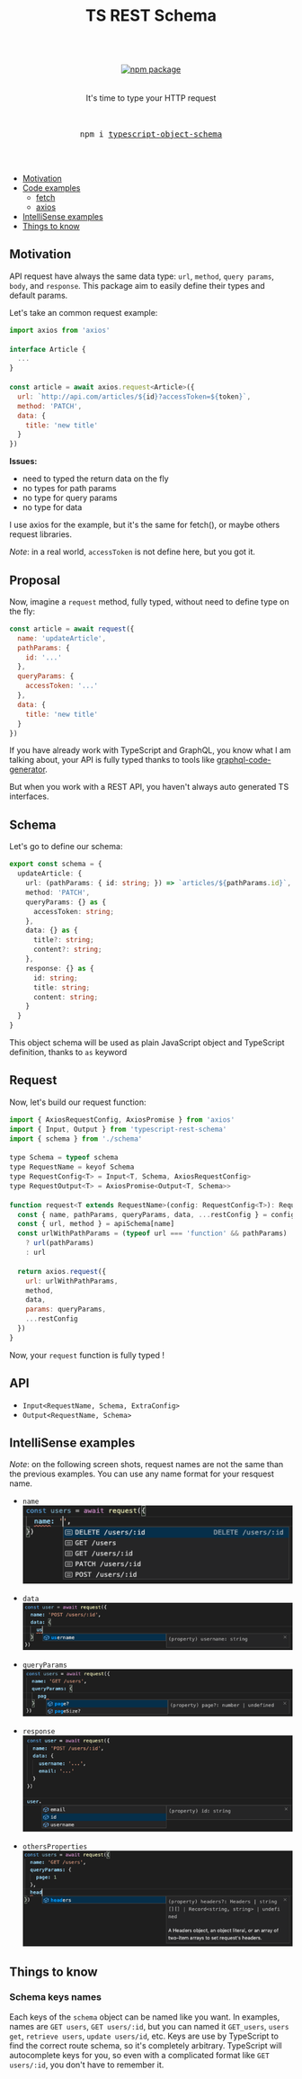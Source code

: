 <div align="center">
  <h1>
    TS REST Schema
    <br/>
    <br/>
  </h1>
  <br/>
  <a href="https://www.npmjs.com/package/typescript-object-schema">
    <img src="https://img.shields.io/npm/v/typescript-object-schema.svg" alt="npm package" />
  </a>
  <br/>
  <br/>
  <br/>
  It's time to type your HTTP request<br/>
  <br/>
  <br/>
  <pre>npm i <a href="https://www.npmjs.com/package/typescript-object-schema">typescript-object-schema</a></pre>
  <br/>
  <br/>
</div>

* [Motivation](#motivation)
* [Code examples](#examples)
  * [fetch](#fetch)
  * [axios](#examples)
* [IntelliSense examples](#intellisense-examples)
* [Things to know](#things-to-know)

## Motivation

API request have always the same data type: `url`, `method`, `query params`, `body`, and `response`. This package aim to easily define their types and default params.

Let's take an common request example:

```js
import axios from 'axios'

interface Article {
  ...
}

const article = await axios.request<Article>({
  url: `http://api.com/articles/${id}?accessToken=${token}`,
  method: 'PATCH',
  data: {
    title: 'new title'
  }
})
```

**Issues:**

- need to typed the return data on the fly
- no types for path params
- no type for query params
- no type for data

I use axios for the example, but it's the same for fetch(), or maybe others request libraries.

*Note*: in a real world, `accessToken` is not define here, but you got it.

## Proposal

Now, imagine a `request` method, fully typed, without need to define type on the fly:

```js
const article = await request({
  name: 'updateArticle',
  pathParams: {
    id: '...'
  },
  queryParams: {
    accessToken: '...'
  },
  data: {
    title: 'new title'
  }
})
```

If you have already work with TypeScript and GraphQL, you know what I am talking about, your API is fully typed thanks to tools like [graphql-code-generator](https://github.com/dotansimha/graphql-code-generator).  

But when you work with a REST API, you haven't always auto generated TS interfaces.

## Schema

Let's go to define our schema:

```ts
export const schema = {
  updateArticle: {
    url: (pathParams: { id: string; }) => `articles/${pathParams.id}`,
    method: 'PATCH',
    queryParams: {} as {
      accessToken: string;
    },
    data: {} as {
      title?: string;
      content?: string;
    },
    response: {} as {
      id: string;
      title: string;
      content: string;
    }
  }
}
```

This object schema will be used as plain JavaScript object and TypeScript definition, thanks to `as` keyword

## Request

Now, let's build our request function:

```js
import { AxiosRequestConfig, AxiosPromise } from 'axios'
import { Input, Output } from 'typescript-rest-schema'
import { schema } from './schema'

type Schema = typeof schema
type RequestName = keyof Schema
type RequestConfig<T> = Input<T, Schema, AxiosRequestConfig>
type RequestOutput<T> = AxiosPromise<Output<T, Schema>>

function request<T extends RequestName>(config: RequestConfig<T>): RequestOutput<T> {
  const { name, pathParams, queryParams, data, ...restConfig } = config
  const { url, method } = apiSchema[name]
  const urlWithPathParams = (typeof url === 'function' && pathParams)
    ? url(pathParams)
    : url

  return axios.request({
    url: urlWithPathParams,
    method,
    data,
    params: queryParams,
    ...restConfig
  })
}
```

Now, your `request` function is fully typed !

## API

* `Input<RequestName, Schema, ExtraConfig>`
* `Output<RequestName, Schema>`

## IntelliSense examples

*Note*: on the following screen shots, request names are not the same than the previous examples. You can use any name format for your resquest name.

* `name`  
![Name](./img/name.png)

* `data`  
![Data](./img/data.png)

* `queryParams`  
![queryParams](./img/queryParams.png)

* `response`  
![Response](./img/response.png)

* `othersProperties`  
![Response](./img/othersProperties.png)

## Things to know

### Schema keys names

Each keys of the `schema` object can be named like you want. In examples, names are `GET users`, `GET users/:id`, but you can named it `GET_users`, `users get`, `retrieve users`, `update users/id`, etc. Keys are use by TypeScript to find the correct route schema, so it's completely arbitrary. TypeScript will autocomplete keys for you, so even with a complicated format like `GET users/:id`, you don't have to remember it.
